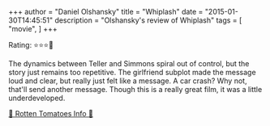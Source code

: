 +++
author = "Daniel Olshansky"
title = "Whiplash"
date = "2015-01-30T14:45:51"
description = "Olshansky's review of Whiplash"
tags = [
    "movie",
]
+++

Rating: ⭐⭐⭐🌟

The dynamics between Teller and Simmons spiral out of control, but the story just remains too repetitive. The girlfriend subplot made the message loud and clear, but really just felt like a message. A car crash? Why not, that'll send another message. Though this is a really great film, it was a little underdeveloped.

[🍅 Rotten Tomatoes Info 🍅](https://www.rottentomatoes.com//m/whiplash_2014)